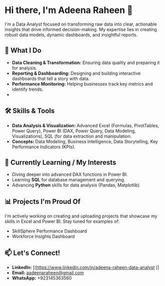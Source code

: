 # Hi there, I'm Adeena Raheen 👋

I'm a Data Analyst focused on transforming raw data into clear, actionable insights that drive informed decision-making. My expertise lies in creating robust data models, dynamic dashboards, and insightful reports.

## 🚀 What I Do

* **Data Cleaning & Transformation:** Ensuring data quality and preparing it for analysis.
* **Reporting & Dashboarding:** Designing and building interactive dashboards that tell a story with data.
* **Performance Monitoring:** Helping businesses track key metrics and identify trends.
* 
## 🛠️ Skills & Tools

* **Data Analysis & Visualization:** Advanced Excel (Formulas, PivotTables, Power Query), Power BI (DAX, Power Query, Data Modeling, Visualizations), SQL (for data extraction and manipulation.
* **Concepts:** Data Modeling, Business Intelligence, Data Storytelling, Key Performance Indicators (KPIs).

## 🌱 Currently Learning / My Interests

* Diving deeper into advanced DAX functions in Power BI.
* Learning **SQL** for database management and querying.
* Advancing **Python** skills for data analysis (Pandas, Matplotlib)

## 📊 Projects I'm Proud Of 

I'm actively working on creating and uploading projects that showcase my skills in Excel and Power BI. Stay tuned for examples of:
* SkillSphere Performance Dashboard
* Workforce Insights Dashboard

## 📫 Let's Connect!

* **LinkedIn:** [(https://www.linkedin.com/in/adeena-raheen-data-analyst )]
* **Email:** aadeenaraheen@gmail.com
* **WhatsApp:** +923145363560
